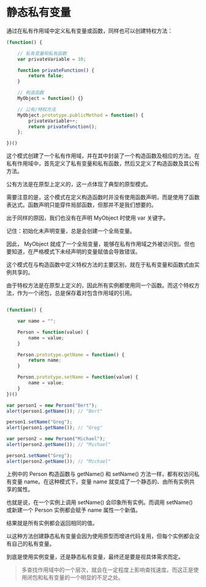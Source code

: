 # 静态私有变量

通过在私有作用域中定义私有变量或函数，同样也可以创建特权方法：

```javascript
(function() {

    // 私有变量和私有函数
    var privateVariable = 10;

    function privateFunction() {
        return false;
    }

    // 构造函数
    MyObject = function() {}

    // 公有/特权方法
    MyObject.prototype.publicMethod = function() {
        privateVariable++;
        return privateFunction();
    };

})()
```

这个模式创建了一个私有作用域，并在其中封装了一个构造函数及相应的方法。在私有作用域中，首先定义了私有变量和私有函数，然后又定义了构造函数及其公有方法。

公有方法是在原型上定义的，这一点体现了典型的原型模式。

需要注意的是，这个模式在定义构造函数时并没有使用函数声明，而是使用了函数表达式。函数声明只能穿件局部函数，但那并不是我们想要的。

出于同样的原因，我们也没有在声明 MyObject 时使用 var 关键字。

记住：初始化未声明变量，总是会创建一个全局变量。

因此， MyObject 就成了一个全局变量，能够在私有作用域之外被访问到。但也要知道，在严格模式下未经声明的变量赋值会导致错误。

这个模式在与构造函数中定义特权方法的主要区别，就在于私有变量和函数式由实例共享的。

由于特权方法是在原型上定义的，因此所有实例都使用同一个函数。而这个特权方法，作为一个闭包，总是保存着对包含作用域的引用。

```javascript

(function() {

    var name = "";

    Person = function(value) {
        name = value;
    }

    Person.prototype.getName = function() {
        return name;
    }

    Person.prototype.setName = function(value) {
        name = value;
    }
})()

var person1 = new Person("Bert");
alert(person1.getName()); // "Bert"

person1.setName("Greg");
alert(person1.getName()); // "Greg"

var person2 = new Person("Michael");
alert(person2.getName()); // "Michael"

person1.setName("Greg");
alert(person2.getName()); // "Michael"
```

上例中的 Person 构造函数与 getName() 和 setName() 方法一样，都有权访问私有变量 name。在这种模式下，变量 name 就变成了一个静态的、由所有实例共享的属性。

也就是说，在一个实例上调用 setName() 会印象所有实例。而调用 setName() 或新建一个 Person 实例都会赋予 name 属性一个新值。

结果就是所有实例都会返回相同的值。

以这种方法创建静态私有变量会因为使用原型而增进代码复用，但每个实例都会没有自己的私有变量。

到底是使用实例变量，还是静态私有变量，最终还是要是视具体需求而定。

> 多查找作用域中的一个层次，就会在一定程度上影响查找速度。而这正是使用闭包和私有变量的一个明显的不足之处。
